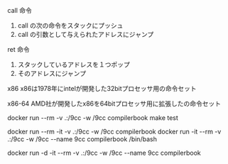 call 命令
1. call の次の命令をスタックにプッシュ
2. call の引数として与えられたアドレスにジャンプ

ret 命令
1. スタックしているアドレスを１つポップ
2. そのアドレスにジャンプ

x86
x86は1978年にintelが開発した32bitプロセッサ用の命令セット

x86-64
AMD社が開発したx86を64bitプロセッサ用に拡張したの命令セット

docker run --rm -v .:/9cc -w /9cc compilerbook make test

docker run --rm -it -v .:/9cc -w /9cc compilerbook
docker run -it --rm -v .:/9cc -w /9cc --name 9cc compilerbook /bin/bash

docker run -d -it --rm -v .:/9cc -w /9cc --name 9cc compilerbook